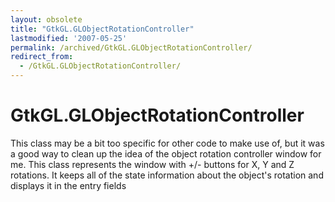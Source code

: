 ```yaml
---
layout: obsolete
title: "GtkGL.GLObjectRotationController"
lastmodified: '2007-05-25'
permalink: /archived/GtkGL.GLObjectRotationController/
redirect_from:
  - /GtkGL.GLObjectRotationController/
---
```


GtkGL.GLObjectRotationController
================================

This class may be a bit too specific for other code to make use of, but it was a good way to clean up the idea of the object rotation controller window for me. This class represents the window with +/- buttons for X, Y and Z rotations. It keeps all of the state information about the object's rotation and displays it in the entry fields


